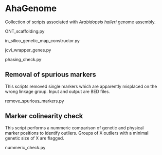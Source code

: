 # AhaGenome
Collection of scripts associated with _Arabidopsis halleri_ genome assembly.


ONT_scaffolding.py

in_silico_genetic_map_constructor.py

jcvi_wrapper_genes.py

phasing_check.py


## Removal of spurious markers
This scripts removed single markers which are apparently misplaced on the wrong linkage group. Input and output are BED files.

remove_spurious_markers.py

## Marker colinearity check
This script performs a nummeric comparison of genetic and physical marker positions to identify outliers. Groups of X outliers with a minimal genetic size of X are flagged.

nummeric_check.py

